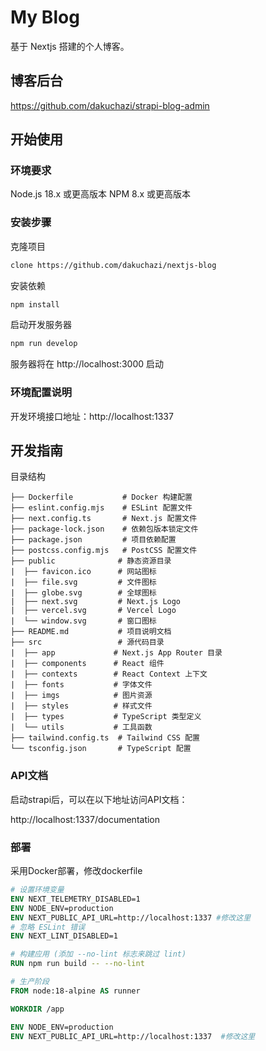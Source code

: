 # My Blog

基于 Nextjs 搭建的个人博客。



## 博客后台

https://github.com/dakuchazi/strapi-blog-admin



## 开始使用

### 环境要求

Node.js 18.x 或更高版本
NPM 8.x 或更高版本

### 安装步骤

克隆项目

```bash
clone https://github.com/dakuchazi/nextjs-blog
```

安装依赖

```bash
npm install
```

启动开发服务器

```bash
npm run develop
```

服务器将在 http://localhost:3000 启动

### 环境配置说明

开发环境接口地址：http://localhost:1337

## 开发指南

目录结构

```
├── Dockerfile           # Docker 构建配置
├── eslint.config.mjs    # ESLint 配置文件
├── next.config.ts       # Next.js 配置文件
├── package-lock.json    # 依赖包版本锁定文件
├── package.json         # 项目依赖配置
├── postcss.config.mjs   # PostCSS 配置文件
├── public              # 静态资源目录
|  ├── favicon.ico      # 网站图标
|  ├── file.svg         # 文件图标
|  ├── globe.svg        # 全球图标
|  ├── next.svg         # Next.js Logo
|  ├── vercel.svg       # Vercel Logo
|  └── window.svg       # 窗口图标
├── README.md           # 项目说明文档
├── src                 # 源代码目录
|  ├── app             # Next.js App Router 目录
|  ├── components      # React 组件
|  ├── contexts        # React Context 上下文
|  ├── fonts           # 字体文件
|  ├── imgs            # 图片资源
|  ├── styles          # 样式文件
|  ├── types           # TypeScript 类型定义
|  └── utils           # 工具函数
├── tailwind.config.ts  # Tailwind CSS 配置
└── tsconfig.json       # TypeScript 配置
```

### API文档

启动strapi后，可以在以下地址访问API文档：

http://localhost:1337/documentation

### 部署

采用Docker部署，修改dockerfile

```dockerfile
# 设置环境变量
ENV NEXT_TELEMETRY_DISABLED=1
ENV NODE_ENV=production
ENV NEXT_PUBLIC_API_URL=http://localhost:1337 #修改这里
# 忽略 ESLint 错误
ENV NEXT_LINT_DISABLED=1

# 构建应用 (添加 --no-lint 标志来跳过 lint)
RUN npm run build -- --no-lint

# 生产阶段
FROM node:18-alpine AS runner

WORKDIR /app

ENV NODE_ENV=production
ENV NEXT_PUBLIC_API_URL=http://localhost:1337  #修改这里
```


